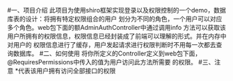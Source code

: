 #一、项目介绍
此项目为使用shiro框架实现登录以及权限控制的一个demo，数据库表的设计：将拥有特定权限组合的用户
划分为不同的角色，一个用户可以对应多个角色。web包下面的额AdminAuthController中通过调用info
方法可以获取该用户所拥有的权限信息，权限信息已经封装成了前端可以理解的形式。并在内存中对用户的
权限信息进行了缓存，用户发起请求进行权限判断时不用每一次都去查询数据库。
#二、如何使用
将你所定义的Controller定义到web包下面，@RequiresPermissions中传入的值为用户访问此方法所需要
的权限。
#三、注意
*代表该用户拥有访问全部接口的权限
